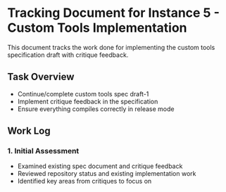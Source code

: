 # Tracking Document for Instance 5 - Custom Tools Implementation

This document tracks the work done for implementing the custom tools specification draft with critique feedback.

## Task Overview
- Continue/complete custom tools spec draft-1
- Implement critique feedback in the specification
- Ensure everything compiles correctly in release mode

## Work Log

### 1. Initial Assessment
- Examined existing spec document and critique feedback
- Reviewed repository status and existing implementation work
- Identified key areas from critiques to focus on
